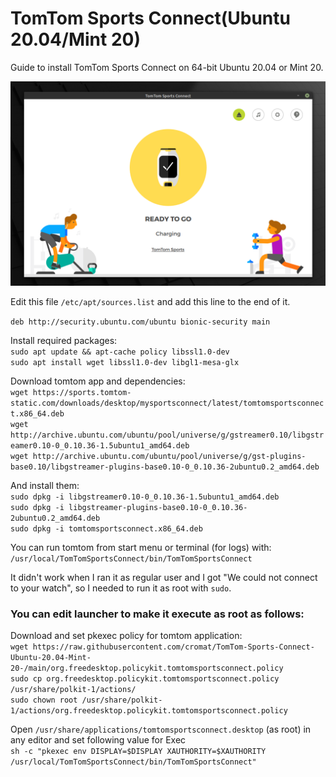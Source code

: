 # TomTom Sports Connect(Ubuntu 20.04/Mint 20)<br />

Guide to install TomTom Sports Connect on 64-bit Ubuntu 20.04 or Mint 20.<br />

![](tomtom-sports-connect.png)

Edit this file `/etc/apt/sources.list` and add this line to the end of it.

`deb http://security.ubuntu.com/ubuntu bionic-security main`

Install required packages:<br />
`sudo apt update && apt-cache policy libssl1.0-dev`<br />
`sudo apt install wget libssl1.0-dev libgl1-mesa-glx`

Download tomtom app and dependencies:<br />
`wget https://sports.tomtom-static.com/downloads/desktop/mysportsconnect/latest/tomtomsportsconnect.x86_64.deb`<br />
`wget http://archive.ubuntu.com/ubuntu/pool/universe/g/gstreamer0.10/libgstreamer0.10-0_0.10.36-1.5ubuntu1_amd64.deb`<br />
`wget http://archive.ubuntu.com/ubuntu/pool/universe/g/gst-plugins-base0.10/libgstreamer-plugins-base0.10-0_0.10.36-2ubuntu0.2_amd64.deb`<br />

And install them:<br />
`sudo dpkg -i libgstreamer0.10-0_0.10.36-1.5ubuntu1_amd64.deb`<br />
`sudo dpkg -i libgstreamer-plugins-base0.10-0_0.10.36-2ubuntu0.2_amd64.deb`<br />
`sudo dpkg -i tomtomsportsconnect.x86_64.deb`<br />

You can run tomtom from start menu or terminal (for logs) with:<br />
`/usr/local/TomTomSportsConnect/bin/TomTomSportsConnect`<br />

It didn't work when I ran it as regular user and I got "We could not connect to your watch", so I needed to run it as root with `sudo`.

### You can edit launcher to make it execute as root as follows:<br />

Download and set pkexec policy for tomtom application:<br /> 
`wget https://raw.githubusercontent.com/cromat/TomTom-Sports-Connect-Ubuntu-20.04-Mint-20-/main/org.freedesktop.policykit.tomtomsportsconnect.policy`<br />
`sudo cp org.freedesktop.policykit.tomtomsportsconnect.policy /usr/share/polkit-1/actions/`<br />
`sudo chown root /usr/share/polkit-1/actions/org.freedesktop.policykit.tomtomsportsconnect.policy`

Open `/usr/share/applications/tomtomsportsconnect.desktop` (as root) in any editor and set following value for Exec<br />
`sh -c "pkexec env DISPLAY=$DISPLAY XAUTHORITY=$XAUTHORITY /usr/local/TomTomSportsConnect/bin/TomTomSportsConnect"`
